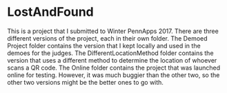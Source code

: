 # LostAndFound
This is a project that I submitted to Winter PennApps 2017. There are three different versions of the project, each in their own folder. The Demoed Project folder contains the version that I kept locally and used in the demoes for the judges. The DifferentLocationMethod folder contains the version that uses a different method to determine the location of whoever scans a QR code. The Online folder contains the project that was launched online for testing. However, it was much buggier than the other two, so the other two versions might be the better ones to go with.
